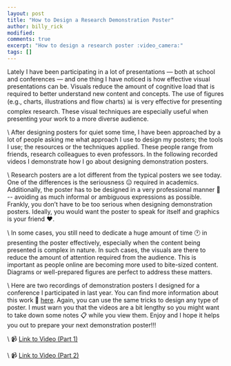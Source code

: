 ```yaml
---
layout: post
title: "How to Design a Research Demonstration Poster"
author: billy_rick
modified:
comments: true
excerpt: "How to design a research poster :video_camera:"
tags: []
---
```


Lately I have been participating in a lot of presentations — both at school and conferences — and one thing I have noticed is how effective visual presentations can be. Visuals reduce the amount of cognitive load that is required to better understand new content and concepts. The use of figures (e.g., charts, illustrations and flow charts) :bar_chart: is very effective for presenting complex research. These visual techniques are especially useful when presenting your work to a more diverse audience.

\\
After designing posters for quiet some time, I have been approached by a lot of people asking me what approach I use to design my posters; the tools I use; the resources or the techniques applied. These people range from friends, research colleagues to even professors. In the following recorded videos I demonstrate how I go about designing demonstration posters.

\\
Research posters are a lot different from the typical posters we see today. One of the differences is the seriousness :expressionless: required in academics. Additionally, the poster has to be designed in a very professional manner :necktie: -- avoiding as much informal or ambiguous expressions as possible. Frankly, you don’t have to be too serious when designing demonstration posters. Ideally, you would want the poster to speak for itself and graphics is your friend :heart:.

\\
In some cases, you still need to dedicate a huge amount of time :clock1: in presenting the poster effectively, especially when the content being presented is complex in nature. In such cases, the visuals are there to reduce the amount of attention required from the audience. This is important as people online are becoming more used to bite-sized content. Diagrams or well-prepared figures are perfect to address these matters.

\\
Here are two recordings of demonstration posters I designed for a conference I participated in last year. You can find more information about this work :link: [here](https://github.com/omarsar/EmoViz). Again, you can use the same tricks to design any type of poster. I must warn you that the videos are a bit lengthy so you might want to take down some notes :clipboard: while you view them. Enjoy and I hope it helps you out to prepare your next demonstration poster!!!

\\
:video_camera: [Link to Video (Part 1)](https://www.youtube.com/watch?v=-pKpKWrXQGc)

\\
:video_camera: [Link to Video (Part 2)](https://www.youtube.com/watch?v=RiygC-5CEr8)